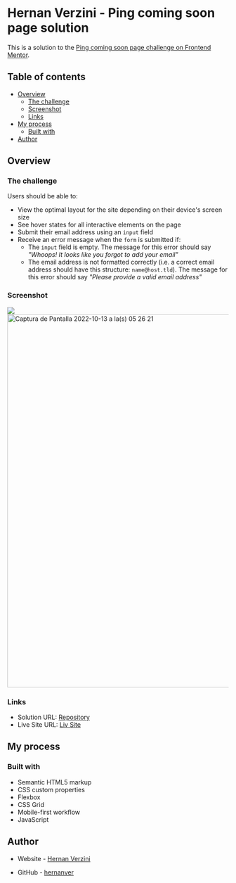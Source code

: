 # Hernan Verzini - Ping coming soon page solution

This is a solution to the [Ping coming soon page challenge on Frontend Mentor](https://www.frontendmentor.io/challenges/ping-single-column-coming-soon-page-5cadd051fec04111f7b848da).

## Table of contents

- [Overview](#overview)
  - [The challenge](#the-challenge)
  - [Screenshot](#screenshot)
  - [Links](#links)
- [My process](#my-process)
  - [Built with](#built-with)
- [Author](#author)


## Overview

### The challenge

Users should be able to:

- View the optimal layout for the site depending on their device's screen size
- See hover states for all interactive elements on the page
- Submit their email address using an `input` field
- Receive an error message when the `form` is submitted if:
	- The `input` field is empty. The message for this error should say *"Whoops! It looks like you forgot to add your email"*
	- The email address is not formatted correctly (i.e. a correct email address should have this structure: `name@host.tld`). The message for this error should say *"Please provide a valid email address"*

### Screenshot

![](./screenshot.jpg)
<img width="849" alt="Captura de Pantalla 2022-10-13 a la(s) 05 26 21" src="https://user-images.githubusercontent.com/99434648/195544286-dac8db9a-a9d1-4572-8649-77dbdcc93fca.png">


### Links

- Solution URL: [Repository](https://github.com/hernanver/coming-soon-page)
- Live Site URL: [Liv Site](hv-coming-soon.netlify.app)

## My process

### Built with

- Semantic HTML5 markup
- CSS custom properties
- Flexbox
- CSS Grid
- Mobile-first workflow
- JavaScript



## Author

- Website - [Hernan Verzini](https://www.hernanverzini.pythonanywhere.com)

- GitHub - [hernanver](https://github.com/hernanver)

